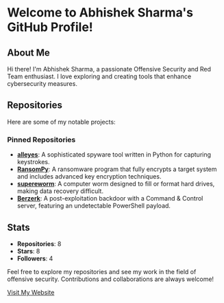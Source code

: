 # Welcome to Abhishek Sharma's GitHub Profile!

## About Me
Hi there! I'm Abhishek Sharma, a passionate Offensive Security and Red Team enthusiast. I love exploring and creating tools that enhance cybersecurity measures.

## Repositories
Here are some of my notable projects:

### Pinned Repositories
- **[alleyes](https://github.com/anonymous300502/alleyes)**: A sophisticated spyware tool written in Python for capturing keystrokes.
- **[RansomPy](https://github.com/anonymous300502/RansomPy)**: A ransomware program that fully encrypts a target system and includes advanced key encryption techniques.
- **[supereworm](https://github.com/anonymous300502/supereworm)**: A computer worm designed to fill or format hard drives, making data recovery difficult.
- **[Berzerk](https://github.com/anonymous300502/Berzerk)**: A post-exploitation backdoor with a Command & Control server, featuring an undetectable PowerShell payload.

## Stats
- **Repositories**: 8
- **Stars**: 8
- **Followers**: 4

Feel free to explore my repositories and see my work in the field of offensive security. Contributions and collaborations are always welcome!

[Visit My Website](https://www.hacktivists.in)
